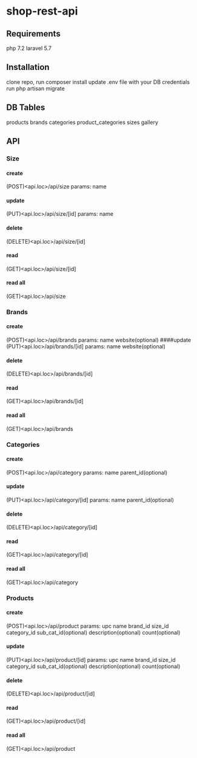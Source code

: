 # shop-rest-api

## Requirements
php 7.2
laravel 5.7

## Installation

clone repo,
run composer install
update .env file with your DB credentials
run php artisan migrate

## DB Tables
products
brands
categories
product_categories
sizes
gallery

## API
### Size
#### create
(POST)<api.loc>/api/size
params: 
    name
#### update
(PUT)<api.loc>/api/size/[id]
params: 
    name
#### delete
(DELETE)<api.loc>/api/size/[id]
#### read
(GET)<api.loc>/api/size/[id]
#### read all
(GET)<api.loc>/api/size

### Brands
#### create
(POST)<api.loc>/api/brands
params: 
    name
    website(optional)
####update
(PUT)<api.loc>/api/brands/[id]
params: 
    name
    website(optional)
#### delete
(DELETE)<api.loc>/api/brands/[id]
#### read
(GET)<api.loc>/api/brands/[id]
#### read all
(GET)<api.loc>/api/brands

### Categories
#### create
(POST)<api.loc>/api/category
params: 
    name
    parent_id(optional)
#### update
(PUT)<api.loc>/api/category/[id]
params: 
    name
    parent_id(optional)
#### delete
(DELETE)<api.loc>/api/category/[id]
#### read
(GET)<api.loc>/api/category/[id]
#### read all
(GET)<api.loc>/api/category


### Products
#### create
(POST)<api.loc>/api/product
params: 
    upc
    name
    brand_id
    size_id
    category_id
    sub_cat_id(optional)
    description(optional)
    count(optional)
#### update
(PUT)<api.loc>/api/product/[id]
params: 
    upc
        name
        brand_id
        size_id
        category_id
        sub_cat_id(optional)
        description(optional)
        count(optional)
#### delete
(DELETE)<api.loc>/api/product/[id]
#### read
(GET)<api.loc>/api/product/[id]
#### read all
(GET)<api.loc>/api/product